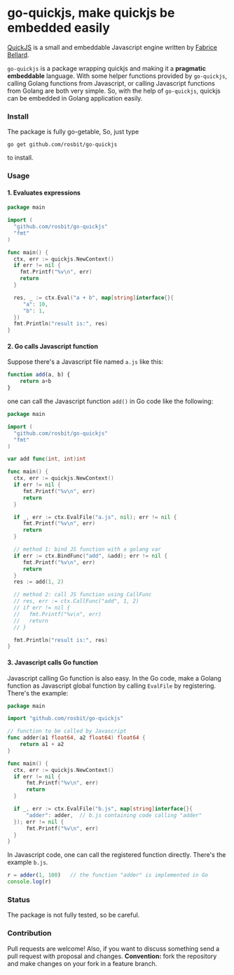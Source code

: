 # go-quickjs, make quickjs be embedded easily

[QuickJS](https://bellard.org/quickjs/) is a small and embeddable Javascript engine written by [Fabrice Bellard](https://bellard.org).

`go-quickjs` is a package wrapping quickjs and making it a **pragmatic embeddable** language.
With some helper functions provided by `go-quickjs`, calling Golang functions from Javascript, 
or calling Javascript functions from Golang are both very simple. So, with the help of `go-quickjs`, quickjs
can be embedded in Golang application easily.

### Install

The package is fully go-getable, So, just type

  `go get github.com/rosbit/go-quickjs`

to install.

### Usage

#### 1. Evaluates expressions

```go
package main

import (
  "github.com/rosbit/go-quickjs"
  "fmt"
)

func main() {
  ctx, err := quickjs.NewContext()
  if err != nil {
    fmt.Printf("%v\n", err)
    return
  }

  res, _ := ctx.Eval("a + b", map[string]interface{}{
     "a": 10,
     "b": 1,
  })
  fmt.Println("result is:", res)
}
```

#### 2. Go calls Javascript function

Suppose there's a Javascript file named `a.js` like this:

```javascript
function add(a, b) {
    return a+b
}
```

one can call the Javascript function `add()` in Go code like the following:

```go
package main

import (
  "github.com/rosbit/go-quickjs"
  "fmt"
)

var add func(int, int)int

func main() {
  ctx, err := quickjs.NewContext()
  if err != nil {
     fmt.Printf("%v\n", err)
     return
  }

  if _, err := ctx.EvalFile("a.js", nil); err != nil {
     fmt.Printf("%v\n", err)
     return
  }

  // method 1: bind JS function with a golang var
  if err := ctx.BindFunc("add", &add); err != nil {
     fmt.Printf("%v\n", err)
     return
  }
  res := add(1, 2)

  // method 2: call JS function using CallFunc
  // res, err := ctx.CallFunc("add", 1, 2)
  // if err != nil {
  //   fmt.Printf("%v\n", err)
  //   return
  // }

  fmt.Println("result is:", res)
}
```

#### 3. Javascript calls Go function

Javascript calling Go function is also easy. In the Go code, make a Golang function
as Javascript global function by calling `EvalFile` by registering. There's the example:

```go
package main

import "github.com/rosbit/go-quickjs"

// function to be called by Javascript
func adder(a1 float64, a2 float64) float64 {
    return a1 + a2
}

func main() {
  ctx, err := quickjs.NewContext()
  if err != nil {
      fmt.Printf("%v\n", err)
      return
  }

  if _, err := ctx.EvalFile("b.js", map[string]interface{}{
      "adder": adder,  // b.js containing code calling "adder"
  }); err != nil {
      fmt.Printf("%v\n", err)
  }
}
```

In Javascript code, one can call the registered function directly. There's the example `b.js`.

```javascript
r = adder(1, 100)   // the function "adder" is implemented in Go
console.log(r)
```

### Status

The package is not fully tested, so be careful.

### Contribution

Pull requests are welcome! Also, if you want to discuss something send a pull request with proposal and changes.
__Convention:__ fork the repository and make changes on your fork in a feature branch.
